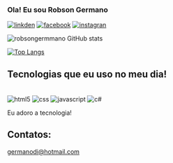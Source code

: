 ### Ola! Eu sou Robson Germano

[ ![ linkden ](https://img.shields.io/badge/LinkedIn-0077B5?style=for-the-badge&logo=linkedin&logoColor=white)](https://www.linkedin.com/in/robsongermano/)
[ ![facebook ](https://img.shields.io/badge/Facebook-1877F2?style=for-the-badge&logo=facebook&logoColor=white)](https://www.facebook.com/robson.germano.3/)
[ ![instagran ](https://img.shields.io/badge/Instagram-E4405F?style=for-the-badge&logo=instagram&logoColor=white)](https://www.instagram.com/robsondi/)

![robsongermmano GitHub stats](https://github-readme-stats.vercel.app/api?username=robsondi&show_icons=true&theme=merko)

[![Top Langs](https://github-readme-stats.vercel.app/api/top-langs/?username=anuraghazra&layout=compact)](https://github.com/anuraghazra/github-readme-stats)
## Tecnologias que eu uso no meu dia!

<div style="display: inline_block"><br/>
<img align="center" alt="html5" src="https://img.shields.io/badge/HTML5-E34F26?style=for-the-badge&logo=html5&logoColor=white"/>
<img align="center" alt="css" src="https://img.shields.io/badge/CSS3-1572B6?style=for-the-badge&logo=css3&logoColor=white"/>
<img align="center" alt="javascript" src="https://img.shields.io/badge/JavaScript-323330?style=for-the-badge&logo=javascript&logoColor=F7DF1E"/>
<img align="center" alt="c#" src="https://img.shields.io/badge/C%23-239120?style=for-the-badge&logo=c-sharp&logoColor=white"/>
</div>


Eu adoro a tecnologia!

## Contatos:
germanodi@hotmail.com
